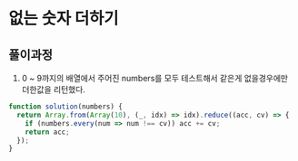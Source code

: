 # 없는 숫자 더하기

## 풀이과정

1. 0 ~ 9까지의 배열에서 주어진 numbers를 모두 테스트해서 같은게 없을경우에만 더한값을 리턴했다.

```javascript
function solution(numbers) {
  return Array.from(Array(10), (_, idx) => idx).reduce((acc, cv) => {
    if (numbers.every(num => num !== cv)) acc += cv;
    return acc;
  });
}
```
